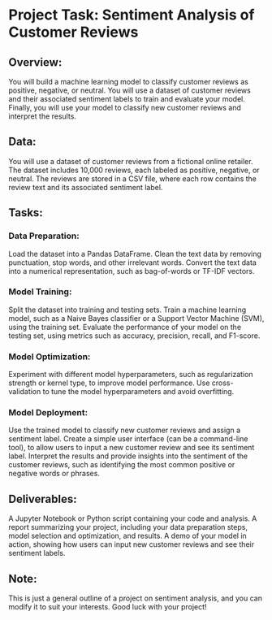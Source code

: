 # Project Task: Sentiment Analysis of Customer Reviews

## Overview:
You will build a machine learning model to classify customer reviews as positive, negative, or neutral. You will use a dataset of customer reviews and their associated sentiment labels to train and evaluate your model. Finally, you will use your model to classify new customer reviews and interpret the results.

## Data:
You will use a dataset of customer reviews from a fictional online retailer. The dataset includes 10,000 reviews, each labeled as positive, negative, or neutral. The reviews are stored in a CSV file, where each row contains the review text and its associated sentiment label.

## Tasks:

### Data Preparation:
Load the dataset into a Pandas DataFrame.
Clean the text data by removing punctuation, stop words, and other irrelevant words.
Convert the text data into a numerical representation, such as bag-of-words or TF-IDF vectors.
### Model Training:
Split the dataset into training and testing sets.
Train a machine learning model, such as a Naive Bayes classifier or a Support Vector Machine (SVM), using the training set.
Evaluate the performance of your model on the testing set, using metrics such as accuracy, precision, recall, and F1-score.
### Model Optimization:
Experiment with different model hyperparameters, such as regularization strength or kernel type, to improve model performance.
Use cross-validation to tune the model hyperparameters and avoid overfitting.
### Model Deployment:
Use the trained model to classify new customer reviews and assign a sentiment label.
Create a simple user interface (can be a command-line tool), to allow users to input a new customer review and see its sentiment label.
Interpret the results and provide insights into the sentiment of the customer reviews, such as identifying the most common positive or negative words or phrases.

## Deliverables:

A Jupyter Notebook or Python script containing your code and analysis.
A report summarizing your project, including your data preparation steps, model selection and optimization, and results.
A demo of your model in action, showing how users can input new customer reviews and see their sentiment labels.

## Note:
This is just a general outline of a project on sentiment analysis, and you can modify it to suit your interests. Good luck with your project!